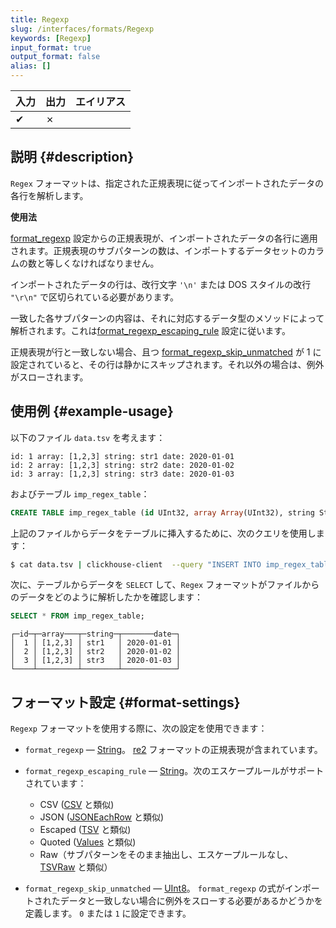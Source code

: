```yaml
---
title: Regexp
slug: /interfaces/formats/Regexp
keywords: [Regexp]
input_format: true
output_format: false
alias: []
---
```


| 入力 | 出力 | エイリアス |
|-------|--------|-------|
| ✔     | ✗      |       |

## 説明 {#description}

`Regex` フォーマットは、指定された正規表現に従ってインポートされたデータの各行を解析します。

**使用法**

[format_regexp](/operations/settings/settings-formats.md/#format_regexp) 設定からの正規表現が、インポートされたデータの各行に適用されます。正規表現のサブパターンの数は、インポートするデータセットのカラムの数と等しくなければなりません。

インポートされたデータの行は、改行文字 `'\n'` または DOS スタイルの改行 `"\r\n"` で区切られている必要があります。

一致した各サブパターンの内容は、それに対応するデータ型のメソッドによって解析されます。これは[format_regexp_escaping_rule](/operations/settings/settings-formats.md/#format_regexp_escaping_rule) 設定に従います。

正規表現が行と一致しない場合、且つ [format_regexp_skip_unmatched](/operations/settings/settings-formats.md/#format_regexp_escaping_rule) が 1 に設定されていると、その行は静かにスキップされます。それ以外の場合は、例外がスローされます。

## 使用例 {#example-usage}

以下のファイル `data.tsv` を考えます：

```text title="data.tsv"
id: 1 array: [1,2,3] string: str1 date: 2020-01-01
id: 2 array: [1,2,3] string: str2 date: 2020-01-02
id: 3 array: [1,2,3] string: str3 date: 2020-01-03
```
およびテーブル `imp_regex_table`：

```sql
CREATE TABLE imp_regex_table (id UInt32, array Array(UInt32), string String, date Date) ENGINE = Memory;
```

上記のファイルからデータをテーブルに挿入するために、次のクエリを使用します：

```bash
$ cat data.tsv | clickhouse-client  --query "INSERT INTO imp_regex_table SETTINGS format_regexp='id: (.+?) array: (.+?) string: (.+?) date: (.+?)', format_regexp_escaping_rule='Escaped', format_regexp_skip_unmatched=0 FORMAT Regexp;"
```

次に、テーブルからデータを `SELECT` して、`Regex` フォーマットがファイルからのデータをどのように解析したかを確認します：

```sql title="Query"
SELECT * FROM imp_regex_table;
```

```text title="Response"
┌─id─┬─array───┬─string─┬───────date─┐
│  1 │ [1,2,3] │ str1   │ 2020-01-01 │
│  2 │ [1,2,3] │ str2   │ 2020-01-02 │
│  3 │ [1,2,3] │ str3   │ 2020-01-03 │
└────┴─────────┴────────┴────────────┘
```

## フォーマット設定 {#format-settings}

`Regexp` フォーマットを使用する際に、次の設定を使用できます：

- `format_regexp` — [String](/sql-reference/data-types/string.md)。 [re2](https://github.com/google/re2/wiki/Syntax) フォーマットの正規表現が含まれています。
- `format_regexp_escaping_rule` — [String](/sql-reference/data-types/string.md)。次のエスケープルールがサポートされています：

  - CSV ([CSV](/interfaces/formats/CSV) と類似)
  - JSON ([JSONEachRow](/interfaces/formats/JSONEachRow) と類似)
  - Escaped ([TSV](/interfaces/formats/TabSeparated) と類似)
  - Quoted ([Values](/interfaces/formats/Values) と類似)
  - Raw（サブパターンをそのまま抽出し、エスケープルールなし、[TSVRaw](/interfaces/formats/TabSeparated) と類似）

- `format_regexp_skip_unmatched` — [UInt8](/sql-reference/data-types/int-uint.md)。 `format_regexp` の式がインポートされたデータと一致しない場合に例外をスローする必要があるかどうかを定義します。 `0` または `1` に設定できます。
